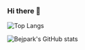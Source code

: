 ### Hi there 👋

![Top Langs](https://github-readme-stats.vercel.app/api/top-langs/?username=bejpark&layout=compact&hide=c%2B%2B)

![Bejpark's GitHub stats](https://github-readme-stats.vercel.app/api?username=bejpark&show_icons=true&theme=radical)


<!--
**bejpark/bejpark** is a ✨ _special_ ✨ repository because its `README.md` (this file) appears on your GitHub profile.

Here are some ideas to get you started:

- 🔭 I’m currently working on ...
- 🌱 I’m currently learning ...
- 👯 I’m looking to collaborate on ...
- 🤔 I’m looking for help with ...
- 💬 Ask me about ...
- 📫 How to reach me: ...
- 😄 Pronouns: ...
- ⚡ Fun fact: ...
-->
